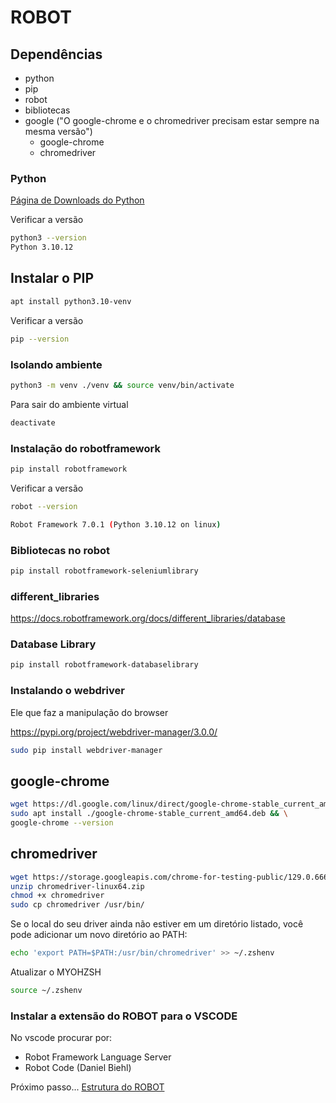 # ROBOT

## Dependências

- python
- pip
- robot
- bibliotecas
- google ("O google-chrome e o chromedriver precisam estar sempre na mesma versão")
    - google-chrome
    - chromedriver

### Python

[Página de Downloads do Python](]https://www.python.org/downloads/)

Verificar a versão

```bash
python3 --version
Python 3.10.12
```

## Instalar o PIP

```bash
apt install python3.10-venv
```

Verificar a versão

```bash
pip --version
```

### Isolando ambiente

```bash
python3 -m venv ./venv && source venv/bin/activate
```

Para sair do ambiente virtual 

```bash
deactivate
```

### Instalação do robotframework

```bash
pip install robotframework
```

Verificar a versão

```bash
robot --version

Robot Framework 7.0.1 (Python 3.10.12 on linux)
```

### Bibliotecas no robot

```bash
pip install robotframework-seleniumlibrary
```

### different_libraries

https://docs.robotframework.org/docs/different_libraries/database

### Database Library

```bash
pip install robotframework-databaselibrary
```

### Instalando o webdriver

Ele que faz a manipulação do browser

https://pypi.org/project/webdriver-manager/3.0.0/

```bash
sudo pip install webdriver-manager 
```

## google-chrome

```bash
wget https://dl.google.com/linux/direct/google-chrome-stable_current_amd64.deb && \
sudo apt install ./google-chrome-stable_current_amd64.deb && \
google-chrome --version
```

## chromedriver

```bash
wget https://storage.googleapis.com/chrome-for-testing-public/129.0.6668.58/linux64/chromedriver-linux64.zip
unzip chromedriver-linux64.zip
chmod +x chromedriver
sudo cp chromedriver /usr/bin/
```

Se o local do seu driver ainda não estiver em um diretório listado, você pode adicionar um novo diretório ao PATH:

```bash
echo 'export PATH=$PATH:/usr/bin/chromedriver' >> ~/.zshenv
```

Atualizar o MYOHZSH

```bash
source ~/.zshenv
```

### Instalar a extensão do ROBOT para o VSCODE

No vscode procurar por:

- Robot Framework Language Server
- Robot Code (Daniel Biehl)

Próximo passo... [Estrutura do ROBOT](estrutura.md)